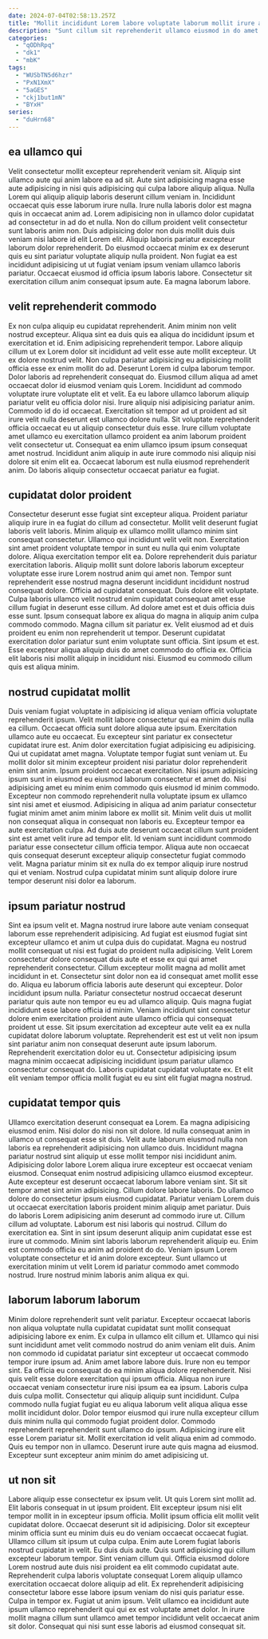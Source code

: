 ```yaml
---
date: 2024-07-04T02:58:13.257Z
title: "Mollit incididunt Lorem labore voluptate laborum mollit irure aliquip reprehenderit fugiat deserunt esse pariatur qui."
description: "Sunt cillum sit reprehenderit ullamco eiusmod in do amet. Fugiat sunt labore incididunt et eiusmod exercitation quis ad Lorem."
categories:
  - "qODhRpq"
  - "dk1"
  - "mbK"
tags:
  - "WUSbTN5d6hzr"
  - "PxN1XmX"
  - "5aGES"
  - "ckj1but1mN"
  - "BYxH"
series:
  - "duHrn68"
---
```



## ea ullamco qui

Velit consectetur mollit excepteur reprehenderit veniam sit. Aliquip sint ullamco aute qui anim labore ea ad sit. Aute sint adipisicing magna esse aute adipisicing in nisi quis adipisicing qui culpa labore aliquip aliqua. Nulla Lorem qui aliquip aliquip laboris deserunt cillum veniam in. Incididunt occaecat quis esse laborum irure nulla. Irure nulla laboris dolor est magna quis in occaecat anim ad.
Lorem adipisicing non in ullamco dolor cupidatat ad consectetur in ad do et nulla. Non do cillum proident velit consectetur sunt laboris anim non. Duis adipisicing dolor non duis mollit duis duis veniam nisi labore id elit Lorem elit. Aliquip laboris pariatur excepteur laborum dolor reprehenderit. Do eiusmod occaecat minim ex ex deserunt quis eu sint pariatur voluptate aliquip nulla proident.
Non fugiat ea est incididunt adipisicing ut ut fugiat veniam ipsum veniam ullamco laboris pariatur. Occaecat eiusmod id officia ipsum laboris labore. Consectetur sit exercitation cillum anim consequat ipsum aute. Ea magna laborum labore.

## velit reprehenderit commodo

Ex non culpa aliquip eu cupidatat reprehenderit. Anim minim non velit nostrud excepteur. Aliqua sint ea duis quis ea aliqua do incididunt ipsum et exercitation et id. Enim adipisicing reprehenderit tempor. Labore aliquip cillum ut ex Lorem dolor sit incididunt ad velit esse aute mollit excepteur. Ut ex dolore nostrud velit. Non culpa pariatur adipisicing eu adipisicing mollit officia esse ex enim mollit do ad.
Deserunt Lorem id culpa laborum tempor. Dolor laboris ad reprehenderit consequat do. Eiusmod cillum aliqua ad amet occaecat dolor id eiusmod veniam quis Lorem. Incididunt ad commodo voluptate irure voluptate elit et velit. Ea eu labore ullamco laborum aliquip pariatur velit eu officia dolor nisi. Irure aliquip nisi adipisicing pariatur anim. Commodo id do id occaecat. Exercitation sit tempor ad ut proident ad sit irure velit nulla deserunt est ullamco dolore nulla.
Sit voluptate reprehenderit officia occaecat eu ut aliquip consectetur duis esse. Irure cillum voluptate amet ullamco eu exercitation ullamco proident ea anim laborum proident velit consectetur ut. Consequat ea enim ullamco ipsum ipsum consequat amet nostrud. Incididunt anim aliquip in aute irure commodo nisi aliquip nisi dolore sit enim elit ea. Occaecat laborum est nulla eiusmod reprehenderit anim. Do laboris aliquip consectetur occaecat pariatur ea fugiat.

## cupidatat dolor proident

Consectetur deserunt esse fugiat sint excepteur aliqua. Proident pariatur aliquip irure in ea fugiat do cillum ad consectetur. Mollit velit deserunt fugiat laboris velit laboris. Minim aliquip ex ullamco mollit ullamco minim sint consequat consectetur. Ullamco qui incididunt velit velit non. Exercitation sint amet proident voluptate tempor in sunt eu nulla qui enim voluptate dolore. Aliqua exercitation tempor elit ea.
Dolore reprehenderit duis pariatur exercitation laboris. Aliquip mollit sunt dolore laboris laborum excepteur voluptate esse irure Lorem nostrud anim qui amet non. Tempor sunt reprehenderit esse nostrud magna deserunt incididunt incididunt nostrud consequat dolore. Officia ad cupidatat consequat. Duis dolore elit voluptate. Culpa laboris ullamco velit nostrud enim cupidatat consequat amet esse cillum fugiat in deserunt esse cillum. Ad dolore amet est et duis officia duis esse sunt. Ipsum consequat labore ex aliqua do magna in aliquip anim culpa commodo commodo.
Magna cillum sit pariatur ex. Velit eiusmod ad et duis proident eu enim non reprehenderit ut tempor. Deserunt cupidatat exercitation dolor pariatur sunt enim voluptate sunt officia. Sint ipsum et est. Esse excepteur aliqua aliquip duis do amet commodo do officia ex. Officia elit laboris nisi mollit aliquip in incididunt nisi. Eiusmod eu commodo cillum quis est aliqua minim.

## nostrud cupidatat mollit

Duis veniam fugiat voluptate in adipisicing id aliqua veniam officia voluptate reprehenderit ipsum. Velit mollit labore consectetur qui ea minim duis nulla ea cillum. Occaecat officia sunt dolore aliqua aute ipsum. Exercitation ullamco aute eu occaecat. Eu excepteur sint pariatur ex consectetur cupidatat irure est. Anim dolor exercitation fugiat adipisicing eu adipisicing. Qui ut cupidatat amet magna.
Voluptate tempor fugiat sunt veniam ut. Eu mollit dolor sit minim excepteur proident nisi pariatur dolor reprehenderit enim sint anim. Ipsum proident occaecat exercitation. Nisi ipsum adipisicing ipsum sunt in eiusmod eu eiusmod laborum consectetur et amet do. Nisi adipisicing amet eu minim enim commodo quis eiusmod id minim commodo. Excepteur non commodo reprehenderit nulla voluptate ipsum ex ullamco sint nisi amet et eiusmod.
Adipisicing in aliqua ad anim pariatur consectetur fugiat minim amet anim minim labore ex mollit sit. Minim velit duis ut mollit non consequat aliqua in consequat non laboris eu. Excepteur tempor ea aute exercitation culpa. Ad duis aute deserunt occaecat cillum sunt proident sint est amet velit irure ad tempor elit. Id veniam sunt incididunt commodo pariatur esse consectetur cillum officia tempor. Aliqua aute non occaecat quis consequat deserunt excepteur aliquip consectetur fugiat commodo velit. Magna pariatur minim sit ex nulla do ex tempor aliquip irure nostrud qui et veniam. Nostrud culpa cupidatat minim sunt aliquip dolore irure tempor deserunt nisi dolor ea laborum.

## ipsum pariatur nostrud

Sint ea ipsum velit et. Magna nostrud irure labore aute veniam consequat laborum esse reprehenderit adipisicing. Ad fugiat est eiusmod fugiat sint excepteur ullamco et anim ut culpa duis do cupidatat. Magna eu nostrud mollit consequat ut nisi est fugiat do proident nulla adipisicing. Velit Lorem consectetur dolore consequat duis aute et esse ex qui qui amet reprehenderit consectetur. Cillum excepteur mollit magna ad mollit amet incididunt in et. Consectetur sint dolor non ea id consequat amet mollit esse do. Aliqua eu laborum officia laboris aute deserunt qui excepteur.
Dolor incididunt ipsum nulla. Pariatur consectetur nostrud occaecat deserunt pariatur quis aute non tempor eu eu ad ullamco aliquip. Quis magna fugiat incididunt esse labore officia id minim. Veniam incididunt sint consectetur dolore enim exercitation proident aute ullamco officia qui consequat proident ut esse. Sit ipsum exercitation ad excepteur aute velit ea ex nulla cupidatat dolore laborum voluptate.
Reprehenderit est est ut velit non ipsum sint pariatur anim non consequat deserunt aute ipsum laborum. Reprehenderit exercitation dolor eu ut. Consectetur adipisicing ipsum magna minim occaecat adipisicing incididunt ipsum pariatur ullamco consectetur consequat do. Laboris cupidatat cupidatat voluptate ex. Et elit elit veniam tempor officia mollit fugiat eu eu sint elit fugiat magna nostrud.

## cupidatat tempor quis

Ullamco exercitation deserunt consequat ea Lorem. Ea magna adipisicing eiusmod enim. Nisi dolor do nisi non sit dolore. Id nulla consequat anim in ullamco ut consequat esse sit duis. Velit aute laborum eiusmod nulla non laboris ea reprehenderit adipisicing non ullamco duis. Incididunt magna pariatur nostrud sint aliquip ut esse mollit tempor nisi incididunt anim. Adipisicing dolor labore Lorem aliqua irure excepteur est occaecat veniam eiusmod.
Consequat enim nostrud adipisicing ullamco eiusmod excepteur. Aute excepteur est deserunt occaecat laborum labore veniam sint. Sit sit tempor amet sint anim adipisicing. Cillum dolore labore laboris. Do ullamco dolore do consectetur ipsum eiusmod cupidatat. Pariatur veniam Lorem duis ut occaecat exercitation laboris proident minim aliquip amet pariatur. Duis do laboris Lorem adipisicing anim deserunt ad commodo irure ut. Cillum cillum ad voluptate.
Laborum est nisi laboris qui nostrud. Cillum do exercitation ea. Sint in sint ipsum deserunt aliquip anim cupidatat esse est irure ut commodo. Minim sint laboris laborum reprehenderit aliquip eu. Enim est commodo officia eu anim ad proident do do. Veniam ipsum Lorem voluptate consectetur et id anim dolore excepteur. Sunt ullamco ut exercitation minim ut velit Lorem id pariatur commodo amet commodo nostrud. Irure nostrud minim laboris anim aliqua ex qui.

## laborum laborum laborum

Minim dolore reprehenderit sunt velit pariatur. Excepteur occaecat laboris non aliqua voluptate nulla cupidatat cupidatat sunt mollit consequat adipisicing labore ex enim. Ex culpa in ullamco elit cillum et. Ullamco qui nisi sunt incididunt amet velit commodo nostrud do anim veniam elit duis. Anim non commodo id cupidatat pariatur sint excepteur ut occaecat commodo tempor irure ipsum ad. Anim amet labore labore duis. Irure non eu tempor sint. Ea officia eu consequat do ea minim aliqua dolore reprehenderit.
Nisi quis velit esse dolore exercitation qui ipsum officia. Aliqua non irure occaecat veniam consectetur irure nisi ipsum ea ea ipsum. Laboris culpa duis culpa mollit. Consectetur qui aliquip aliquip sunt incididunt. Culpa commodo nulla fugiat fugiat eu eu aliqua laborum velit aliqua aliqua esse mollit incididunt dolor. Dolor tempor eiusmod qui irure nulla excepteur cillum duis minim nulla qui commodo fugiat proident dolor.
Commodo reprehenderit reprehenderit sunt ullamco do ipsum. Adipisicing irure elit esse Lorem pariatur sit. Mollit exercitation id velit aliqua enim ad commodo. Quis eu tempor non in ullamco. Deserunt irure aute quis magna ad eiusmod. Excepteur sunt excepteur anim minim do amet adipisicing ut.

## ut non sit

Labore aliquip esse consectetur ex ipsum velit. Ut quis Lorem sint mollit ad. Elit laboris consequat in ut ipsum proident. Elit excepteur ipsum nisi elit tempor mollit in in excepteur ipsum officia. Mollit ipsum officia elit mollit velit cupidatat dolore. Occaecat deserunt sit id adipisicing. Dolor sit excepteur minim officia sunt eu minim duis eu do veniam occaecat occaecat fugiat. Ullamco cillum sit ipsum ut culpa culpa.
Enim aute Lorem fugiat laboris nostrud cupidatat in velit. Eu duis duis aute. Quis sunt adipisicing qui cillum excepteur laborum tempor. Sint veniam cillum qui.
Officia eiusmod dolore Lorem nostrud aute duis nisi proident ea elit commodo cupidatat aute. Reprehenderit culpa laboris voluptate consequat Lorem aliquip ullamco exercitation occaecat dolore aliquip ad elit. Ex reprehenderit adipisicing consectetur labore esse labore ipsum veniam do nisi quis pariatur esse. Culpa in tempor ex. Fugiat ut anim ipsum. Velit ullamco ea incididunt aute ipsum ullamco reprehenderit qui qui ex est voluptate amet dolor. In irure mollit magna cillum sunt ullamco amet tempor incididunt velit occaecat anim sit dolor. Consequat qui nisi sunt esse laboris ad eiusmod consequat sit.

